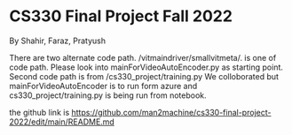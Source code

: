 # CS330 Final Project Fall 2022

By Shahir, Faraz, Pratyush

There are two alternate code path.
/vitmaindriver/smallvitmeta/. is one of code path. Please look into mainForVideoAutoEncoder.py as starting point.
Second code path is from /cs330_project/training.py
We colloborated but mainForVideoAutoEncoder is to run form azure and cs330_project/training.py is being run from notebook.

the github link is https://github.com/man2machine/cs330-final-project-2022/edit/main/README.md
 
